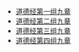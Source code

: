 
- [道德经第一组九章](blogs/2024-05-25-道德经第一组九章.md)
- [道德经第二组九章](blogs/2024-06-05-道德经第二组九章.md)
- [道德经第三组九章](blogs/2024-06-15-道德经第三组九章.md)
- [道德经第四组九章](blogs/2024-06-25-道德经第四组九章.md)
